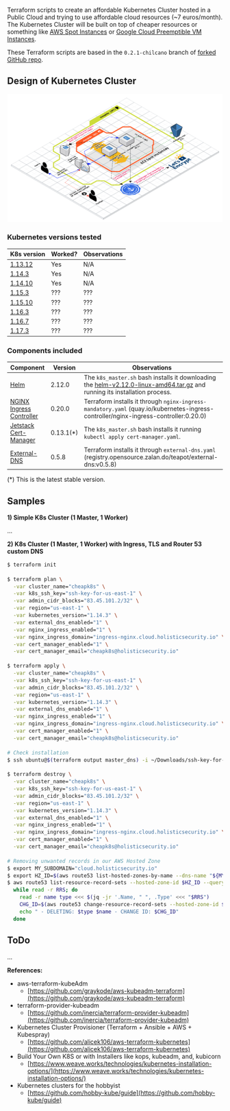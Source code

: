 Terraform scripts to create an affordable Kubernetes Cluster hosted in a Public Cloud and trying to use affordable cloud resources (~7 euros/month).
The Kubernetes Cluster will be built on top of cheaper resources or something like [AWS Spot Instances](https://aws.amazon.com/ec2/spot) or [Google Cloud Preemptible VM Instances](https://cloud.google.com/preemptible-vms).

These Terraform scripts are based in the `0.2.1-chilcano` branch of [forked GitHub repo](https://github.com/chilcano/kubeadm-aws). 

## Design of Kubernetes Cluster

![affordablek8s-aws-01-arch-ingress-dns-tls-cert-manager](/docs/20200129-affordablek8s-aws-01-arch-ingress-dns-tls-cert-manager.png)

### Kubernetes versions tested

K8s version | Worked? | Observations
---         | ---     | ---
[1.13.12](https://github.com/kubernetes/kubernetes/releases/tag/v1.13.12)  | Yes     | N/A
[1.14.3](https://github.com/kubernetes/kubernetes/releases/tag/v1.14.3)    | Yes     | N/A
[1.14.10](https://github.com/kubernetes/kubernetes/releases/tag/v1.14.10)  | Yes     | N/A
[1.15.3](https://github.com/kubernetes/kubernetes/releases/tag/v1.15.3)    | ???     | ???
[1.15.10](https://github.com/kubernetes/kubernetes/releases/tag/v1.15.10)  | ???     | ???
[1.16.3](https://github.com/kubernetes/kubernetes/releases/tag/v1.16.3)    | ???     | ???
[1.16.7](https://github.com/kubernetes/kubernetes/releases/tag/v1.16.7)    | ???     | ???
[1.17.3](https://github.com/kubernetes/kubernetes/releases/tag/v1.17.3)    | ???     | ???

### Components included


Component                | Version | Observations
---                      | ---     | ---
[Helm](https://helm.sh)                                                 | 2.12.0    | The `k8s_master.sh` bash installs it downloading the [helm-v2.12.0-linux-amd64.tar.gz](https://storage.googleapis.com/kubernetes-helm/helm-v2.12.0-linux-amd64.tar.gz) and running its installation process.
[NGINX Ingress Controller](https://github.com/kubernetes/ingress-nginx) | 0.20.0    | Terraform installs it through `nginx-ingress-mandatory.yaml` (quay.io/kubernetes-ingress-controller/nginx-ingress-controller:0.20.0)
[Jetstack Cert-Manager](https://cert-manager.io)                        | 0.13.1(*) | The `k8s_master.sh` bash installs it running `kubectl apply cert-manager.yaml`.
[External-DNS](https://github.com/kubernetes-sigs/external-dns)         | 0.5.8     | Terraform installs it through `external-dns.yaml` (registry.opensource.zalan.do/teapot/external-dns:v0.5.8)


(*) This is the latest stable version.


## Samples


**1) Simple K8s Cluster (1 Master, 1 Worker)**

...

**2) K8s Cluster (1 Master, 1 Worker) with Ingress, TLS and Router 53 custom DNS**

```sh
$ terraform init

$ terraform plan \
  -var cluster_name="cheapk8s" \
  -var k8s_ssh_key="ssh-key-for-us-east-1" \
  -var admin_cidr_blocks="83.45.101.2/32" \
  -var region="us-east-1" \
  -var kubernetes_version="1.14.3" \
  -var external_dns_enabled="1" \
  -var nginx_ingress_enabled="1" \
  -var nginx_ingress_domain="ingress-nginx.cloud.holisticsecurity.io" \
  -var cert_manager_enabled="1" \
  -var cert_manager_email="cheapk8s@holisticsecurity.io"

$ terraform apply \
  -var cluster_name="cheapk8s" \
  -var k8s_ssh_key="ssh-key-for-us-east-1" \
  -var admin_cidr_blocks="83.45.101.2/32" \
  -var region="us-east-1" \
  -var kubernetes_version="1.14.3" \
  -var external_dns_enabled="1" \
  -var nginx_ingress_enabled="1" \
  -var nginx_ingress_domain="ingress-nginx.cloud.holisticsecurity.io" \
  -var cert_manager_enabled="1" \
  -var cert_manager_email="cheapk8s@holisticsecurity.io"

# Check installation
$ ssh ubuntu@$(terraform output master_dns) -i ~/Downloads/ssh-key-for-us-east-1.pem -- cat /var/log/cloud-init-output.log
  
$ terraform destroy \
  -var cluster_name="cheapk8s" \
  -var k8s_ssh_key="ssh-key-for-us-east-1" \
  -var admin_cidr_blocks="83.45.101.2/32" \
  -var region="us-east-1" \
  -var kubernetes_version="1.14.3" \
  -var external_dns_enabled="1" \
  -var nginx_ingress_enabled="1" \
  -var nginx_ingress_domain="ingress-nginx.cloud.holisticsecurity.io" \
  -var cert_manager_enabled="1" \
  -var cert_manager_email="cheapk8s@holisticsecurity.io"

# Removing unwanted records in our AWS Hosted Zone
$ export MY_SUBDOMAIN="cloud.holisticsecurity.io"
$ export HZ_ID=$(aws route53 list-hosted-zones-by-name --dns-name "${MY_SUBDOMAIN}." | jq -r '.HostedZones[0].Id')
$ aws route53 list-resource-record-sets --hosted-zone-id $HZ_ID --query "ResourceRecordSets[?Name != '${MY_SUBDOMAIN}.']" | jq -c '.[]' |
  while read -r RRS; do
    read -r name type <<< $(jq -jr '.Name, " ", .Type' <<< "$RRS") 
    CHG_ID=$(aws route53 change-resource-record-sets --hosted-zone-id $HZ_ID --change-batch '{"Changes":[{"Action":"DELETE","ResourceRecordSet": '"$RRS"' }]}' --output text --query 'ChangeInfo.Id')
    echo " - DELETING: $type $name - CHANGE ID: $CHG_ID"    
  done
```

## ToDo

...

**References:**

- aws-terraform-kubeAdm
  * [https://github.com/graykode/aws-kubeadm-terraform](https://github.com/graykode/aws-kubeadm-terraform)
- terraform-provider-kubeadm
  * [https://github.com/inercia/terraform-provider-kubeadm](https://github.com/inercia/terraform-provider-kubeadm)
- Kubernetes Cluster Provisioner (Terraform + Ansible + AWS + Kubespray)
  * [https://github.com/alicek106/aws-terraform-kubernetes](https://github.com/alicek106/aws-terraform-kubernetes)
- Build Your Own K8S or with Installers like kops, kubeadm, and, kubicorn
  * [https://www.weave.works/technologies/kubernetes-installation-options/](https://www.weave.works/technologies/kubernetes-installation-options/)
- Kubernetes clusters for the hobbyist
  * [https://github.com/hobby-kube/guide](https://github.com/hobby-kube/guide)
